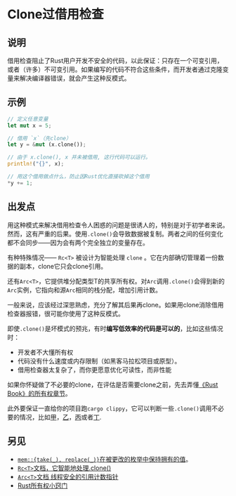 # Clone过借用检查

## 说明

借用检查阻止了Rust用户开发不安全的代码，以此保证：只存在一个可变引用，或者（许多）不可变引用。如果编写的代码不符合这些条件，而开发者通过克隆变量来解决编译器错误，就会产生这种反模式。

## 示例

```rust
// 定义任意变量
let mut x = 5;

// 借用 `x`（先clone）
let y = &mut (x.clone());

// 由于 x.clone(), x 并未被借用, 这行代码可以运行。
println!("{}", x);

// 用这个借用做点什么，防止因Rust优化直接砍掉这个借用
*y += 1;
```

## 出发点

用这种模式来解决借用检查令人困惑的问题是很诱人的，特别是对于初学者来说。然而，这有严重的后果。使用`.clone()`会导致数据被复制。两者之间的任何变化都不会同步——因为会有两个完全独立的变量存在。

有种特殊情况—— `Rc<T>` 被设计为智能处理 `clone` 。它在内部确切管理着一份数据的副本，clone它只会clone引用。

还有`Arc<T>`，它提供堆分配类型T的共享所有权。对`Arc`调用`.clone()`会得到新的`Arc`实例，它指向和源`Arc`相同的栈分配，增加引用计数。

一般来说，应该经过深思熟虑，充分了解其后果再clone。如果用clone消除借用检查器报错，很可能你使用了这种反模式。

即使`.clone()`是坏模式的预兆，有时**编写低效率的代码是可以的**，比如这些情况时：

- 开发者不大懂所有权
- 代码没有什么速度或内存限制（如黑客马拉松项目或原型）。
- 借用检查器太复杂了，而你更愿意优化可读性，而非性能

如果你怀疑做了不必要的clone，在评估是否需要clone之前，先去弄懂[《Rust Book》的所有权章节](https://doc.rust-lang.org/book/ownership.html)。

此外要保证一直给你的项目跑`cargo clippy`，它可以判断一些`.clone()`调用不必要的情况，比如[甲](https://rust-lang.github.io/rust-clippy/master/index.html#redundant_clone)，[乙](https://rust-lang.github.io/rust-clippy/master/index.html#clone_on_copy)，[丙](https://rust-lang.github.io/rust-clippy/master/index.html#map_clone)或者[丁](https://rust-lang.github.io/rust-clippy/master/index.html#clone_double_ref).

## 另见

- [`mem::{take(_), replace(_)}`在被更改的枚举中保持拥有的值](../idioms/mem-replace.md)。
- [`Rc<T>`文档，它智能地处理.clone()](http://doc.rust-lang.org/std/rc/)
- [`Arc<T>`文档 线程安全的引用计数指针](https://doc.rust-lang.org/std/sync/struct.Arc.html)
- [Rust所有权小窍门](https://web.archive.org/web/20210120233744/https://xion.io/post/code/rust-borrowchk-tricks.html)
